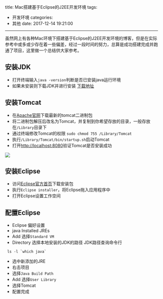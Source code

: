 title: Mac搭建基于Eclipse的J2EE开发环境
tags:
  - 开发环境
categories: 
  - 其他
date: 2017-12-14 19:21:00
---
虽然网上有各种Mac环境下搭建基于Eclipse的J2EE开发环境的博客，但是在实际参考中或多或少存在着一些偏差，经过一段时间的努力，总算是成功搭建完成并跑通了项目，这里做一个总结供大家参考。
## 安装JDK
- 打开终端输入`java -version`判断是否已安装java运行环境
- 如果未安装则下载JDK并进行安装 [下载地址](http://www.oracle.com/technetwork/java/javaee/downloads/java-ee-sdk-7-jdk-7u21-downloads-1956231.html)
## 安装Tomcat
- 在[Apache官网](http://tomcat.apache.org)下载最新的tomcat二进制包
- 将二进制包解压后改名为Tomcat，并复制到你希望存放的目录，一般存放在`/Library`目录下
- 通过终端修改Tomcat的权限 `sudo chmod 755 /Library/Tomcat`
- 执行`/Library/Tomcat/bin/startup.sh`启动Tomcat
- 打开[http://localhost:8080](http://localhost:8080)验证Tomcat是否安装成功

![](http://upload-images.jianshu.io/upload_images/260268-fcc36bece30a4fbd.png?imageMogr2/auto-orient/strip%7CimageView2/2/w/700)

## 安装Eclipse

- 访问[Eclipse官方首页](http://www.eclipse.org/home/index.php)下载安装包
- 执行`Eclipse installer`，将Eclipse拖入应用程序中
- 打开Eclipse设置工作空间

## 配置Eclipse

- Eclipse 偏好设置
- java Installed JREs
- Add 选择`Standard VM`
- Directory 选择本地安装的JDK的路径
  JDK路径查询命令行
 ```
  ls -l `which java`
 ```
- 选中新添加的JRE
- 右击项目
- 选择`Java Build Path`
- Add 选择`User Library`
- 选择Tomcat
- 配置完成

